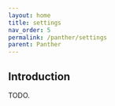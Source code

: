 ```yaml
---
layout: home
title: settings
nav_order: 5
permalink: /panther/settings
parent: Panther
---
```


## Introduction

TODO.

